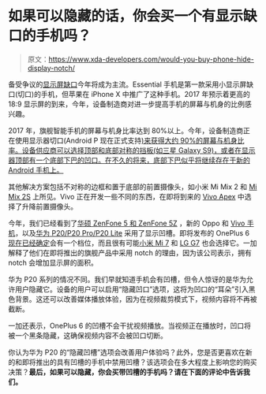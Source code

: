 # 如果可以隐藏的话，你会买一个有显示缺口的手机吗？

> 原文：<https://www.xda-developers.com/would-you-buy-phone-hide-display-notch/>

备受争议的[显示屏缺口](https://www.xda-developers.com/android-display-notch-discussion/)今年将成为主流。Essential 手机是第一款采用小显示屏缺口(切口)的手机，但苹果在 iPhone X 中推广了这种手机。2017 年预示着更高的 18:9 显示屏的到来，今年，设备制造商对进一步提高手机的屏幕与机身的比例感兴趣。

2017 年，旗舰智能手机的屏幕与机身比率达到 80%以上。今年，设备制造商正在使用显示器切口(Android P 现在正式支持[)来获得大约 90%的屏幕与机身比率。设备供应商可以选择顶部和底部对称的挡板(如三星 Galaxy S9)，或者在显示器顶部有一个底部下巴的凹口。在不久的将来，底部下巴似乎将继续存在于新的 Android 手机上。](https://www.xda-developers.com/android-p-developer-preview-1-google-pixel-xl-pixel-2-xl/)

其他解决方案包括不对称的边框和置于底部的前置摄像头，如小米 Mi Mix 2 和 [Mi Mix 2S](https://www.xda-developers.com/xiaomi-launches-xiaomi-mi-mix-2s-qualcomm-snapdragon-845/) 上所见。Vivo 正在开发一些不同的东西，在即将到来的 [Vivo Apex](https://www.xda-developers.com/vivo-apex-launched-china-half-screen-fingerprint-sensing-tech/) 中选择了升降前置摄像头。

今年，我们已经看到了[华硕 ZenFone 5 和 ZenFone 5Z](https://www.xda-developers.com/asus-5q-asus-5-asus-5z-asus-max-m1/) ，新的 Oppo 和 [Vivo 手机](https://www.xda-developers.com/vivo-announces-vivo-v9-qualcomm-snapdragon-626-soc/)，以及[华为 P20/P20 Pro/P20 Lite](https://www.xda-developers.com/huawei-announces-huawei-p20-p20-pro-p20-lite/) 采用了显示凹槽。即将发布的 OnePlus 6 [现在已经确定](https://www.xda-developers.com/oneplus-6-display-notch-official/)会有一个档位，而且很有可能[小米 Mi 7](https://www.xda-developers.com/xiaomi-mi-7-notch-display/) 和 [LG G7](https://www.xda-developers.com/report-lg-lcd-lg-g7-cut-costs/) 也会选择它。一加解释了他们在即将推出的旗舰产品中采用 notch 的理由，因为该公司表示，拥有 notch 会增加显示屏的面积。

华为 P20 系列的情况不同。我们早就知道手机会有凹槽，但令人惊讶的是华为允许用户隐藏它。设备的用户可以启用“隐藏凹口”选项，这将为凹口的“耳朵”引入黑色背景。这还可以改善媒体播放体验，因为在视频裁剪模式下，视频内容将不再被截断。

一加还表示，OnePlus 6 的凹槽不会干扰视频播放。当视频正在播放时，凹口将被一个黑条隐藏，这确保视频内容不会被凹口切断。

你认为华为 P20 的“隐藏凹槽”选项会改善用户体验吗？此外，您是否更喜欢在新的和即将推出的具有凹槽的手机中禁用凹槽？该选项会在多大程度上影响您的购买决策？**最后，如果可以隐藏，你会买带凹槽的手机吗？请在下面的评论中告诉我们。**